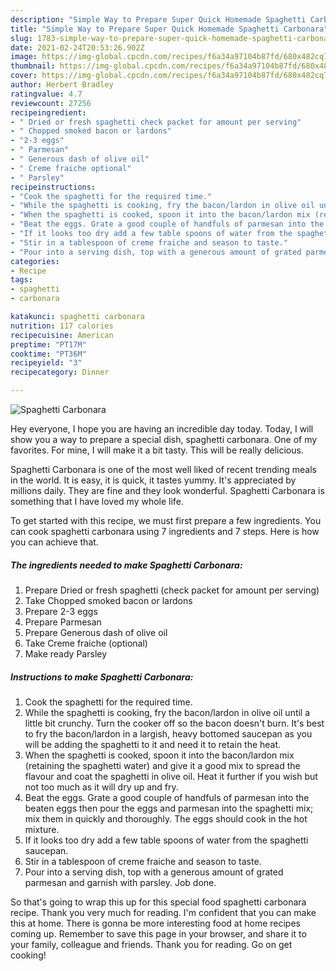 ```yaml
---
description: "Simple Way to Prepare Super Quick Homemade Spaghetti Carbonara"
title: "Simple Way to Prepare Super Quick Homemade Spaghetti Carbonara"
slug: 1783-simple-way-to-prepare-super-quick-homemade-spaghetti-carbonara
date: 2021-02-24T20:53:26.902Z
image: https://img-global.cpcdn.com/recipes/f6a34a97104b87fd/680x482cq70/spaghetti-carbonara-recipe-main-photo.jpg
thumbnail: https://img-global.cpcdn.com/recipes/f6a34a97104b87fd/680x482cq70/spaghetti-carbonara-recipe-main-photo.jpg
cover: https://img-global.cpcdn.com/recipes/f6a34a97104b87fd/680x482cq70/spaghetti-carbonara-recipe-main-photo.jpg
author: Herbert Bradley
ratingvalue: 4.7
reviewcount: 27256
recipeingredient:
- " Dried or fresh spaghetti check packet for amount per serving"
- " Chopped smoked bacon or lardons"
- "2-3 eggs"
- " Parmesan"
- " Generous dash of olive oil"
- " Creme fraiche optional"
- " Parsley"
recipeinstructions:
- "Cook the spaghetti for the required time."
- "While the spaghetti is cooking, fry the bacon/lardon in olive oil until a little bit crunchy. Turn the cooker off so the bacon doesn&#39;t burn. It&#39;s best to fry the bacon/lardon in a largish, heavy bottomed saucepan as you will be adding the spaghetti to it and need it to retain the heat."
- "When the spaghetti is cooked, spoon it into the bacon/lardon mix (retaining the spaghetti water) and give it a good mix to spread the flavour and coat the spaghetti in olive oil. Heat it further if you wish but not too much as it will dry up and fry."
- "Beat the eggs. Grate a good couple of handfuls of parmesan into the beaten eggs then pour the eggs and parmesan into the spaghetti mix; mix them in quickly and thoroughly. The eggs should cook in the hot mixture."
- "If it looks too dry add a few table spoons of water from the spaghetti saucepan."
- "Stir in a tablespoon of creme fraiche and season to taste."
- "Pour into a serving dish, top with a generous amount of grated parmesan and garnish with parsley. Job done."
categories:
- Recipe
tags:
- spaghetti
- carbonara

katakunci: spaghetti carbonara 
nutrition: 117 calories
recipecuisine: American
preptime: "PT17M"
cooktime: "PT36M"
recipeyield: "3"
recipecategory: Dinner

---
```



![Spaghetti Carbonara](https://img-global.cpcdn.com/recipes/f6a34a97104b87fd/680x482cq70/spaghetti-carbonara-recipe-main-photo.jpg)

Hey everyone, I hope you are having an incredible day today. Today, I will show you a way to prepare a special dish, spaghetti carbonara. One of my favorites. For mine, I will make it a bit tasty. This will be really delicious.

Spaghetti Carbonara is one of the most well liked of recent trending meals in the world. It is easy, it is quick, it tastes yummy. It's appreciated by millions daily. They are fine and they look wonderful. Spaghetti Carbonara is something that I have loved my whole life.




To get started with this recipe, we must first prepare a few ingredients. You can cook spaghetti carbonara using 7 ingredients and 7 steps. Here is how you can achieve that.

<!--inarticleads1-->

##### The ingredients needed to make Spaghetti Carbonara:

1. Prepare  Dried or fresh spaghetti (check packet for amount per serving)
1. Take  Chopped smoked bacon or lardons
1. Prepare 2-3 eggs
1. Prepare  Parmesan
1. Prepare  Generous dash of olive oil
1. Take  Creme fraiche (optional)
1. Make ready  Parsley




<!--inarticleads2-->

##### Instructions to make Spaghetti Carbonara:

1. Cook the spaghetti for the required time.
1. While the spaghetti is cooking, fry the bacon/lardon in olive oil until a little bit crunchy. Turn the cooker off so the bacon doesn&#39;t burn. It&#39;s best to fry the bacon/lardon in a largish, heavy bottomed saucepan as you will be adding the spaghetti to it and need it to retain the heat.
1. When the spaghetti is cooked, spoon it into the bacon/lardon mix (retaining the spaghetti water) and give it a good mix to spread the flavour and coat the spaghetti in olive oil. Heat it further if you wish but not too much as it will dry up and fry.
1. Beat the eggs. Grate a good couple of handfuls of parmesan into the beaten eggs then pour the eggs and parmesan into the spaghetti mix; mix them in quickly and thoroughly. The eggs should cook in the hot mixture.
1. If it looks too dry add a few table spoons of water from the spaghetti saucepan.
1. Stir in a tablespoon of creme fraiche and season to taste.
1. Pour into a serving dish, top with a generous amount of grated parmesan and garnish with parsley. Job done.




So that's going to wrap this up for this special food spaghetti carbonara recipe. Thank you very much for reading. I'm confident that you can make this at home. There is gonna be more interesting food at home recipes coming up. Remember to save this page in your browser, and share it to your family, colleague and friends. Thank you for reading. Go on get cooking!
